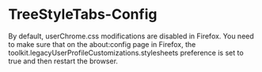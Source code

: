 # TreeStyleTabs-Config

By default, userChrome.css modifications are disabled in Firefox. You need to make sure that on the about:config page in Firefox, the toolkit.legacyUserProfileCustomizations.stylesheets preference is set to true and then restart the browser.
